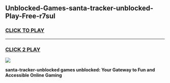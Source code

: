 
## Unblocked-Games-santa-tracker-unblocked-Play-Free-r7sul
<h3>
<a href="https://premium76.site?title=santa-tracker-unblocked&ref=23A">CLICK TO PLAY</a></h3>
<hr>

<h3>
<a href="https://premium76.site?title=santa-tracker-unblocked&ref=23A">CLICK 2 PLAY</a>
  
</h3>

<a href="https://premium76.site?title=santa-tracker-unblocked&ref=23A"><img src="https://clearcache.store/games.png"></a>


**santa-tracker-unblocked games unblocked: Your Gateway to Fun and Accessible Online Gaming**
